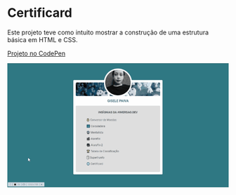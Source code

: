 # Certificard

Este projeto teve como intuito mostrar a construção de uma estrutura básica em HTML e CSS.

[Projeto no CodePen](https://codepen.io/plgisele/details/rNjyQze "CodePen")

![Imagem projeto](img/certificard.gif)
